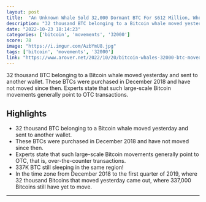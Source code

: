 ```yaml
---
layout: post
title:  "An Unknown Whale Sold 32,000 Dormant BTC For $612 Million, Who Bought For Around $124 Million In 2018 Bear Market"
description: "32 thousand BTC belonging to a Bitcoin whale moved yesterday and sent to another wallet. These BTCs were purchased in December 2018 and have not moved since then. Experts state that such large-scale Bitcoin movements generally point to OTC transactions."
date: "2022-10-23 18:14:23"
categories: ['bitcoin', 'movements', '32000']
score: 78
image: "https://i.imgur.com/AzbYmU8.jpg"
tags: ['bitcoin', 'movements', '32000']
link: "https://www.arover.net/2022/10/20/bitcoin-whales-32000-btc-moved-after-4-years/"
---
```


32 thousand BTC belonging to a Bitcoin whale moved yesterday and sent to another wallet. These BTCs were purchased in December 2018 and have not moved since then. Experts state that such large-scale Bitcoin movements generally point to OTC transactions.

## Highlights

- 32 thousand BTC belonging to a Bitcoin whale moved yesterday and sent to another wallet.
- These BTCs were purchased in December 2018 and have not moved since then.
- Experts state that such large-scale Bitcoin movements generally point to OTC, that is, over-the-counter transactions.
- 337K BTC still sleeping in the same region!
- In the time zone from December 2018 to the first quarter of 2019, where 32 thousand Bitcoins that moved yesterday came out, where 337,000 Bitcoins still have yet to move.

---
